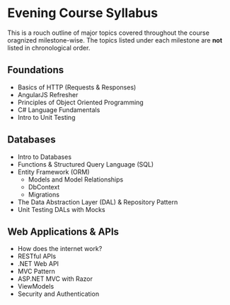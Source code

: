# Evening Course Syllabus

This is a rouch outline of major topics covered throughout the course oragnized milestone-wise. The topics listed under each milestone are **not** listed in chronological order.

## Foundations
- Basics of HTTP (Requests & Responses)
- AngularJS Refresher
- Principles of Object Oriented Programming
- C# Language Fundamentals
- Intro to Unit Testing

## Databases
- Intro to Databases
- Functions & Structured Query Language (SQL)
- Entity Framework (ORM)
  - Models and Model Relationships
  - DbContext
  - Migrations
- The Data Abstraction Layer (DAL) & Repository Pattern
- Unit Testing DALs with Mocks

## Web Applications & APIs

- How does the internet work?
- RESTful APIs
- .NET Web API
- MVC Pattern
- ASP.NET MVC with Razor
- ViewModels
- Security and Authentication
